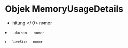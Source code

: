 # Objek MemoryUsageDetails

*  hitung </ 0>  nomor</li>
<li><code> ukuran </ 0>  nomor</li>
<li><code> liveSize </ 0>  nomor</li>
</ul>